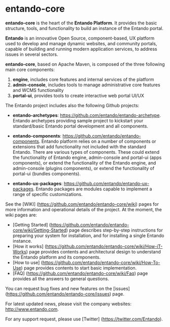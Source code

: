 entando-core
============

**entando-core** is the heart of the **Entando Platform**. 
It provides the basic structure, tools, and functionality to build an instance of the Entando portal.

**Entando** is an innovative Open Source, component-based, UX platform used to develop and manage dynamic websites, and community portals, capable of building and running modern application services, to address issues in several sectors.

**entando-core**, based on Apache Maven, is composed of the three following main core components:

1. **engine**, includes core features and internal services of the platform
2. **admin-console**, includes tools to manage administrative core features and WCMS functionality
3. **portal-ui**, provides tools to create interactive web portal UI/UX

The Entando project includes also the following Github projects:

* **entando-archetypes**: https://github.com/entando/entando-archetype. Entando archetypes providing sample project to kickstart your standard/basic Entando portal development and all components.

* **entando-components**: https://github.com/entando/entando-components. Entando platform relies on a number of components or extensions that add functionality not included with the standard Entando. There are various types of components. These could extend the functionality of Entando engine, admin-console and portal-ui (apps components), or extend the functionality of the Entando engine, and admin-console (plugins components), or extend the functionality of portal-ui (bundles components).

* **entando-ux-packages**: https://github.com/entando/entando-ux-packages. Entando packages are modules capable to implement a range of specific customizations.

See the [WIKI] (https://github.com/entando/entando-core/wiki) pages for more information and operational details of the project. At the moment, the wiki pages are:

* [Getting Started] (https://github.com/entando/entando-core/wiki/Getting-Started) page describes step-by-step instructions for preparing your system for installation, and for installing a single Entando instance.
* [How it works] (https://github.com/entando/entando-core/wiki/How-iT-Works) page provides contents and architectural design to understand the Entando platform and its components.
* [How to use] (https://github.com/entando/entando-core/wiki/How-To-Use) page provides contents to start basic implementation.
* [FAQ] (https://github.com/entando/entando-core/wiki/Faq) page provides all the answers to general questions.

You can request bug fixes and new features on the [issues] (https://github.com/entando/entando-core/issues) page.

For latest updated news, please visit the company websites: http://www.entando.com.

For any support request, please use [Twitter] (https://twitter.com/Entando).





